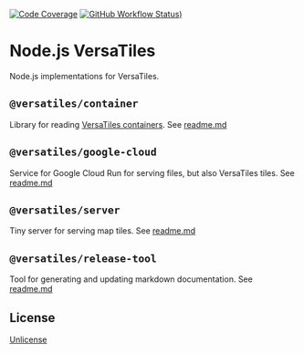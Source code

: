 [![Code Coverage](https://codecov.io/gh/versatiles-org/node-versatiles/branch/main/graph/badge.svg?token=IDHAI13M0K)](https://codecov.io/gh/versatiles-org/node-versatiles)
[![GitHub Workflow Status)](https://img.shields.io/github/actions/workflow/status/versatiles-org/node-versatiles/ci.yml)](https://github.com/versatiles-org/node-versatiles/actions/workflows/ci.yml)

# Node.js VersaTiles

Node.js implementations for VersaTiles.

## `@versatiles/container`

Library for reading [VersaTiles containers](https://github.com/versatiles-org/versatiles-spec). See [readme.md](versatiles-container/README.md)

## `@versatiles/google-cloud`

Service for Google Cloud Run for serving files, but also VersaTiles tiles. See [readme.md](versatiles-google-cloud/README.md)

## `@versatiles/server`

Tiny server for serving map tiles. See [readme.md](versatiles-server/README.md)

## `@versatiles/release-tool`

Tool for generating and updating markdown documentation. See [readme.md](versatiles-release-tool/README.md)

## License

[Unlicense](./LICENSE.md)

